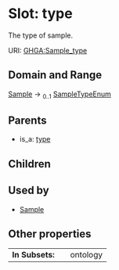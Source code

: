 
# Slot: type


The type of sample.

URI: [GHGA:Sample_type](https://w3id.org/GHGA/Sample_type)


## Domain and Range

[Sample](Sample.md) &#8594;  <sub>0..1</sub> [SampleTypeEnum](SampleTypeEnum.md)

## Parents

 *  is_a: [type](type.md)

## Children


## Used by

 * [Sample](Sample.md)

## Other properties

|  |  |  |
| --- | --- | --- |
| **In Subsets:** | | ontology |


